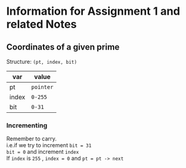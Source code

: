 # Information for Assignment 1 and related Notes

## Coordinates of a given prime

Structure: `(pt, index, bit)` 

| var | value|
|------|-------|
| pt | `pointer` |
| index | `0-255` |
| bit | `0-31` |

### Incrementing

Remember to carry. <br>
i.e.if we try to increment `bit = 31` <br>
`bit = 0` and increment `index` <br>
If `index` is `255` , `index = 0` and `pt = pt -> next` 

